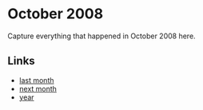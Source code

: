 # October 2008

Capture everything that happened in October 2008 here.

## Links
- [last month](calendar/months/2008-09.md)
- [next month](calendar/months/2008-11.md)
- [year](calendar/years/2008.md)